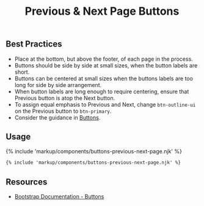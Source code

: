 ﻿---
title: Previous & Next Page Buttons
summary: Previous & Next Page Buttons allow users to move through a sequential process.
tags: components, buttons
layout: docs/guide
eleventyNavigation:
  key: Previous and Next Page Buttons
  parent: Components
  order: 80
  excerpt: Previous & Next Page Buttons allow users to move through a sequential process.
  img: /img/illustrations/illus-buttons-back-fwd.svg
---

## Best Practices

- Place at the bottom, but above the footer, of each page in the process.
- Buttons should be side by side at small sizes, when the button labels are short.
- Buttons can be centered at small sizes when the buttons labels are too long for side by side arrangement.
- When button labels are long enough to require centering, ensure that Previous button is atop the Next button.
- To assign equal emphasis to Previous and Next, change `btn-outline-ui` on the Previous button to `btn-primary`.
- Consider the guidance in [Buttons](/components/buttons/).

## Usage

{% include 'markup/components/buttons-previous-next-page.njk' %}

``` html
{% include 'markup/components/buttons-previous-next-page.njk' %}
```

## Resources

* <a href="https://getbootstrap.com/docs/5.1/components/buttons/" target="_blank">Bootstrap Documentation - Buttons</a>
